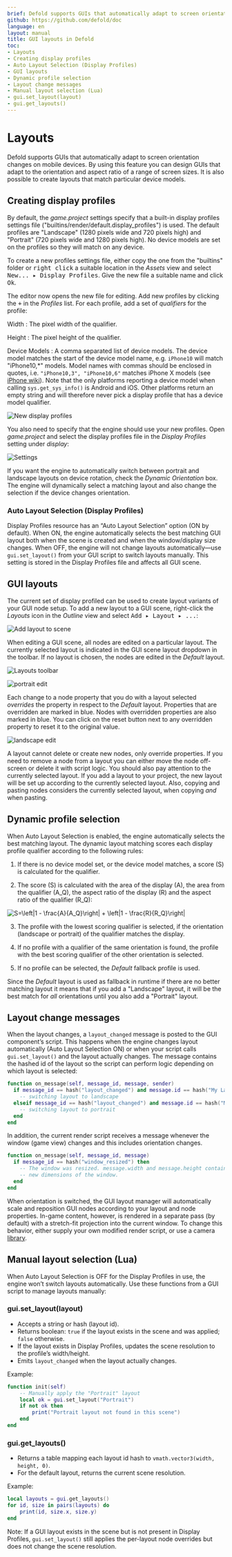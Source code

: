 ```yaml
---
brief: Defold supports GUIs that automatically adapt to screen orientation changes on mobile devices. This document explains how the feature works.
github: https://github.com/defold/doc
language: en
layout: manual
title: GUI layouts in Defold
toc:
- Layouts
- Creating display profiles
- Auto Layout Selection (Display Profiles)
- GUI layouts
- Dynamic profile selection
- Layout change messages
- Manual layout selection (Lua)
- gui.set_layout(layout)
- gui.get_layouts()
---
```


# Layouts

Defold supports GUIs that automatically adapt to screen orientation changes on mobile devices. By using this feature you can design GUIs that adapt to the orientation and aspect ratio of a range of screen sizes. It is also possible to create layouts that match particular device models.

## Creating display profiles

By default, the *game.project* settings specify that a built-in display profiles settings file ("builtins/render/default.display_profiles") is used. The default profiles are "Landscape" (1280 pixels wide and 720 pixels high) and "Portrait" (720 pixels wide and 1280 pixels high). No device models are set on the profiles so they will match on any device.

To create a new profiles settings file, either copy the one from the "builtins" folder or <kbd>right click</kbd> a suitable location in the *Assets* view and select <kbd>New... ▸ Display Profiles</kbd>. Give the new file a suitable name and click <kbd>Ok</kbd>.

The editor now opens the new file for editing. Add new profiles by clicking the <kbd>+</kbd> in the *Profiles* list. For each profile, add a set of *qualifiers* for the profile:

Width
: The pixel width of the qualifier.

Height
: The pixel height of the qualifier.

Device Models
: A comma separated list of device models. The device model matches the start of the device model name, e.g. `iPhone10` will match "iPhone10,\*" models. Model names with commas should be enclosed in quotes, i.e. `"iPhone10,3", "iPhone10,6"` matches iPhone X models (see [iPhone wiki](https://www.theiphonewiki.com/wiki/Models)). Note that the only platforms reporting a device model when calling `sys.get_sys_info()` is Android and iOS. Other platforms return an empty string and will therefore never pick a display profile that has a device model qualifier.

![New display profiles](../images/gui-layouts/new_profiles.png)

You also need to specify that the engine should use your new profiles. Open *game.project* and select the display profiles file in the *Display Profiles* setting under *display*:

![Settings](../images/gui-layouts/settings.png)

If you want the engine to automatically switch between portrait and landscape layouts on device rotation, check the *Dynamic Orientation* box. The engine will dynamically select a matching layout and also change the selection if the device changes orientation.

### Auto Layout Selection (Display Profiles)

Display Profiles resource has an “Auto Layout Selection” option (ON by default). When ON, the engine automatically selects the best matching GUI layout both when the scene is created and when the window/display size changes. When OFF, the engine will not change layouts automatically—use `gui.set_layout()` from your GUI script to switch layouts manually. This setting is stored in the Display Profiles file and affects all GUI scene.

## GUI layouts

The current set of display profiled can be used to create layout variants of your GUI node setup. To add a new layout to a GUI scene, right-click the *Layouts* icon in the *Outline* view and select <kbd>Add ▸ Layout ▸ ...</kbd>:

![Add layout to scene](../images/gui-layouts/add_layout.png)

When editing a GUI scene, all nodes are edited on a particular layout. The currently selected layout is indicated in the GUI scene layout dropdown in the toolbar. If no layout is chosen, the nodes are edited in the *Default* layout.

![Layouts toolbar](../images/gui-layouts/toolbar.png)

![portrait edit](../images/gui-layouts/portrait.png)

Each change to a node property that you do with a layout selected _overrides_ the property in respect to the *Default* layout. Properties that are overridden are marked in blue. Nodes with overridden properties are also marked in blue. You can click on the reset button next to any overridden property to reset it to the original value.

![landscape edit](../images/gui-layouts/landscape.png)

A layout cannot delete or create new nodes, only override properties. If you need to remove a node from a layout you can either move the node off-screen or delete it with script logic. You should also pay attention to the currently selected layout. If you add a layout to your project, the new layout will be set up according to the currently selected layout. Also, copying and pasting nodes considers the currently selected layout, when copying *and* when pasting.

## Dynamic profile selection

When Auto Layout Selection is enabled, the engine automatically selects the best matching layout. The dynamic layout matching scores each display profile qualifier according to the following rules:

1. If there is no device model set, or the device model matches, a score (S) is calculated for the qualifier.

2. The score (S) is calculated with the area of the display (A), the area from the qualifier (A_Q), the aspect ratio of the display (R) and the aspect ratio of the qualifier (R_Q):

<img src="https://latex.codecogs.com/svg.latex?\inline&space;S=\left|1&space;-&space;\frac{A}{A_Q}\right|&space;&plus;&space;\left|1&space;-&space;\frac{R}{R_Q}\right|" title="S=\left|1 - \frac{A}{A_Q}\right| + \left|1 - \frac{R}{R_Q}\right|" />

3. The profile with the lowest scoring qualifier is selected, if the orientation (landscape or portrait) of the qualifier matches the display.

4. If no profile with a qualifier of the same orientation is found, the profile with the best scoring qualifier of the other orientation is selected.

5. If no profile can be selected, the *Default* fallback profile is used.

Since the *Default* layout is used as fallback in runtime if there are no better matching layout it means that if you add a "Landscape" layout, it will be the best match for *all* orientations until you also add a "Portrait" layout.

## Layout change messages

When the layout changes, a `layout_changed` message is posted to the GUI component’s script. This happens when the engine changes layout automatically (Auto Layout Selection ON) or when your script calls `gui.set_layout()` and the layout actually changes. The message contains the hashed id of the layout so the script can perform logic depending on which layout is selected:

```lua
function on_message(self, message_id, message, sender)
  if message_id == hash("layout_changed") and message.id == hash("My Landscape") then
    -- switching layout to landscape
  elseif message_id == hash("layout_changed") and message.id == hash("My Portrait") then
    -- switching layout to portrait
  end
end
```

In addition, the current render script receives a message whenever the window (game view) changes and this includes orientation changes.

```lua
function on_message(self, message_id, message)
  if message_id == hash("window_resized") then
    -- The window was resized. message.width and message.height contain the
    -- new dimensions of the window.
  end
end
```

When orientation is switched, the GUI layout manager will automatically scale and reposition GUI nodes according to your layout and node properties. In-game content, however, is rendered in a separate pass (by default) with a stretch-fit projection into the current window. To change this behavior, either supply your own modified render script, or use a camera [library](/assets/).

## Manual layout selection (Lua)

When Auto Layout Selection is OFF for the Display Profiles in use, the engine won’t switch layouts automatically. Use these functions from a GUI script to manage layouts manually:

### gui.set_layout(layout)

- Accepts a string or hash (layout id).
- Returns boolean: `true` if the layout exists in the scene and was applied; `false` otherwise.
- If the layout exists in Display Profiles, updates the scene resolution to the profile’s width/height.
- Emits `layout_changed` when the layout actually changes.

Example:

```lua
function init(self)
    -- Manually apply the "Portrait" layout
    local ok = gui.set_layout("Portrait")
    if not ok then
        print("Portrait layout not found in this scene")
    end
end
```

### gui.get_layouts()

- Returns a table mapping each layout id hash to `vmath.vector3(width, height, 0)`.
- For the default layout, returns the current scene resolution.

Example:

```lua
local layouts = gui.get_layouts()
for id, size in pairs(layouts) do
    print(id, size.x, size.y)
end
```

Note: If a GUI layout exists in the scene but is not present in Display Profiles, `gui.set_layout()` still applies the per-layout node overrides but does not change the scene resolution.